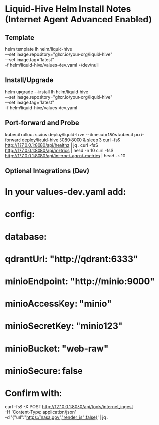 # Liquid-Hive Helm Install Notes (Internet Agent Advanced Enabled)

## Template
helm template lh helm/liquid-hive \
  --set image.repository="ghcr.io/your-org/liquid-hive" \
  --set image.tag="latest" \
  -f helm/liquid-hive/values-dev.yaml >/dev/null

## Install/Upgrade
helm upgrade --install lh helm/liquid-hive \
  --set image.repository="ghcr.io/your-org/liquid-hive" \
  --set image.tag="latest" \
  -f helm/liquid-hive/values-dev.yaml

## Port-forward and Probe
kubectl rollout status deploy/liquid-hive --timeout=180s
kubectl port-forward deploy/liquid-hive 8080:8000 &
sleep 3
curl -fsS http://127.0.0.1:8080/api/healthz | jq .
curl -fsS http://127.0.0.1:8080/api/metrics | head -n 10
curl -fsS http://127.0.0.1:8080/api/internet-agent-metrics | head -n 10

## Optional Integrations (Dev)
# In your values-dev.yaml add:
# config:
#   database:
#     qdrantUrl: "http://qdrant:6333"
#     minioEndpoint: "http://minio:9000"
#     minioAccessKey: "minio"
#     minioSecretKey: "minio123"
#     minioBucket: "web-raw"
#     minioSecure: false

# Confirm with:
curl -fsS -X POST http://127.0.0.1:8080/api/tools/internet_ingest \
  -H 'Content-Type: application/json' \
  -d '{"url":"https://nasa.gov","render_js":false}' | jq .
